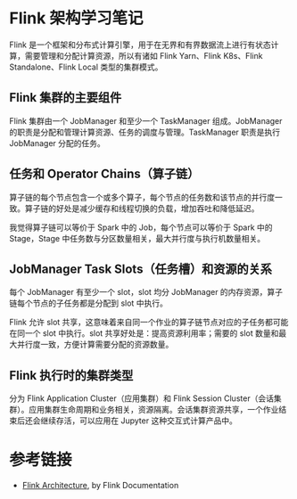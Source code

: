 # Flink 架构学习笔记

Flink 是一个框架和分布式计算引擎，用于在无界和有界数据流上进行有状态计算，需要管理和分配计算资源，所以有诸如 Flink Yarn、Flink K8s、Flink Standalone、Flink Local 类型的集群模式。 

## Flink 集群的主要组件

Flink 集群由一个 JobManager 和至少一个 TaskManager 组成。JobManager 的职责是分配和管理计算资源、任务的调度与管理。TaskManager 职责是执行 JobManager 分配的任务。

## 任务和 Operator Chains（算子链）

算子链的每个节点包含一个或多个算子，每个节点的任务数和该节点的并行度一致。算子链的好处是减少缓存和线程切换的负载，增加吞吐和降低延迟。

我觉得算子链可以等价于 Spark 中的 Job，每个节点可以等价于 Spark 中的 Stage，Stage 中任务数与分区数量相关，最大并行度与执行机数量相关。

## JobManager Task Slots（任务槽）和资源的关系

每个 JobManager 有至少一个 slot，slot 均分 JobManager 的内存资源，算子链每个节点的子任务都是分配到 slot 中执行。

Flink 允许 slot 共享，这意味着来自同一个作业的算子链节点对应的子任务都可能在同一个 slot 中执行。slot 共享好处是：提高资源利用率；需要的 slot 数量和最大并行度一致，方便计算需要分配的资源数量。

## Flink 执行时的集群类型
分为 Flink Application Cluster（应用集群）和 Flink Session Cluster（会话集群）。应用集群生命周期和业务相关，资源隔离。<wbr>
会话集群资源共享，一个作业结束后还会继续存活，可以应用在 Jupyter 这种交互式计算产品中。

# 参考链接

- [Flink Architecture](https://nightlies.apache.org/flink/flink-docs-release-1.17/docs/concepts/flink-architecture/), by Flink Documentation